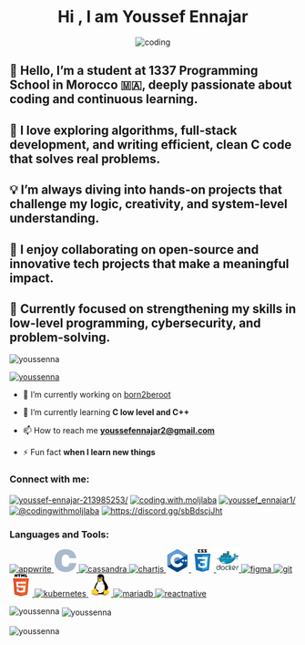 <!-- Banner -->


<h1 align="center">Hi , I am Youssef Ennajar</h1> 

<div align="center"><img alt="coding" width="600" src="https://badge.mediaplus.ma/binary/yousenna" /></div>

## 👋 Hello, I’m a student at 1337 Programming School in Morocco 🇲🇦, deeply passionate about coding and continuous learning.
## 🚀 I love exploring algorithms, full-stack development, and writing efficient, clean C code that solves real problems.
## 💡 I’m always diving into hands-on projects that challenge my logic, creativity, and system-level understanding.
## 🤝 I enjoy collaborating on open-source and innovative tech projects that make a meaningful impact.
## 🌱 Currently focused on strengthening my skills in low-level programming, cybersecurity, and problem-solving.

<p align="left"> <img src="https://komarev.com/ghpvc/?username=youssenna&label=Profile%20views&color=0e75b6&style=flat" alt="youssenna" /> </p>

<p align="left"> <a href="https://github.com/ryo-ma/github-profile-trophy"><img src="https://github-profile-trophy.vercel.app/?username=youssenna" alt="youssenna" /></a> </p>

- 🔭 I’m currently working on <a href="https://cdn.intra.42.fr/pdf/pdf/184738/en.subject.pdf">born2beroot</a>

- 🌱 I’m currently learning **C low level and C++**

- 📫 How to reach me **youssefennajar2@gmail.com**

- ⚡ Fun fact **when I learn new things**

<h3 align="left">Connect with me:</h3>
<p align="left">
<p align="left">
<a href="https://linkedin.com/in/youssef-ennajar-213985253/" target="blank"><img align="center" src="https://raw.githubusercontent.com/rahuldkjain/github-profile-readme-generator/master/src/images/icons/Social/linked-in-alt.svg" alt="youssef-ennajar-213985253/" height="30" width="40" /></a>
<a href="https://fb.com/coding.with.moljlaba" target="blank"><img align="center" src="https://raw.githubusercontent.com/rahuldkjain/github-profile-readme-generator/master/src/images/icons/Social/facebook.svg" alt="coding.with.moljlaba" height="30" width="40" /></a>
<a href="https://instagram.com/youssef_ennajar1/" target="blank"><img align="center" src="https://raw.githubusercontent.com/rahuldkjain/github-profile-readme-generator/master/src/images/icons/Social/instagram.svg" alt="youssef_ennajar1/" height="30" width="40" /></a>
<a href="https://youtube.com/@codingwithmoljlaba?si=C285JrhPtoZ122wl" target="blank"><img align="center" src="https://raw.githubusercontent.com/rahuldkjain/github-profile-readme-generator/master/src/images/icons/Social/youtube.svg" alt="@codingwithmoljlaba" height="30" width="40" /></a>
<a href="https://discord.gg/https://discord.gg/sbBdscjJht" target="blank"><img align="center" src="https://raw.githubusercontent.com/rahuldkjain/github-profile-readme-generator/master/src/images/icons/Social/discord.svg" alt="https://discord.gg/sbBdscjJht" height="30" width="40" /></a>
</p>


<h3 align="left">Languages and Tools:</h3>
<p align="left"> <a href="https://appwrite.io" target="_blank" rel="noreferrer"> <img src="https://www.vectorlogo.zone/logos/appwriteio/appwriteio-icon.svg" alt="appwrite" width="40" height="40"/> </a> <a href="https://www.cprogramming.com/" target="_blank" rel="noreferrer"> <img src="https://raw.githubusercontent.com/devicons/devicon/master/icons/c/c-original.svg" alt="c" width="40" height="40"/> </a> <a href="https://cassandra.apache.org/" target="_blank" rel="noreferrer"> <img src="https://www.vectorlogo.zone/logos/apache_cassandra/apache_cassandra-icon.svg" alt="cassandra" width="40" height="40"/> </a> <a href="https://www.chartjs.org" target="_blank" rel="noreferrer"> <img src="https://www.chartjs.org/media/logo-title.svg" alt="chartjs" width="40" height="40"/> </a> <a href="https://www.w3schools.com/cpp/" target="_blank" rel="noreferrer"> <img src="https://raw.githubusercontent.com/devicons/devicon/master/icons/cplusplus/cplusplus-original.svg" alt="cplusplus" width="40" height="40"/> </a> <a href="https://www.w3schools.com/css/" target="_blank" rel="noreferrer"> <img src="https://raw.githubusercontent.com/devicons/devicon/master/icons/css3/css3-original-wordmark.svg" alt="css3" width="40" height="40"/> </a> <a href="https://www.docker.com/" target="_blank" rel="noreferrer"> <img src="https://raw.githubusercontent.com/devicons/devicon/master/icons/docker/docker-original-wordmark.svg" alt="docker" width="40" height="40"/> </a> <a href="https://www.figma.com/" target="_blank" rel="noreferrer"> <img src="https://www.vectorlogo.zone/logos/figma/figma-icon.svg" alt="figma" width="40" height="40"/> </a> <a href="https://git-scm.com/" target="_blank" rel="noreferrer"> <img src="https://www.vectorlogo.zone/logos/git-scm/git-scm-icon.svg" alt="git" width="40" height="40"/> </a> <a href="https://www.w3.org/html/" target="_blank" rel="noreferrer"> <img src="https://raw.githubusercontent.com/devicons/devicon/master/icons/html5/html5-original-wordmark.svg" alt="html5" width="40" height="40"/> </a> <a href="https://kubernetes.io" target="_blank" rel="noreferrer"> <img src="https://www.vectorlogo.zone/logos/kubernetes/kubernetes-icon.svg" alt="kubernetes" width="40" height="40"/> </a> <a href="https://www.linux.org/" target="_blank" rel="noreferrer"> <img src="https://raw.githubusercontent.com/devicons/devicon/master/icons/linux/linux-original.svg" alt="linux" width="40" height="40"/> </a> <a href="https://mariadb.org/" target="_blank" rel="noreferrer"> <img src="https://www.vectorlogo.zone/logos/mariadb/mariadb-icon.svg" alt="mariadb" width="40" height="40"/> </a> <a href="https://reactnative.dev/" target="_blank" rel="noreferrer"> <img src="https://reactnative.dev/img/header_logo.svg" alt="reactnative" width="40" height="40"/> </a> </p>

<p><img align="left" src="https://github-readme-stats.vercel.app/api/top-langs?username=youssenna&show_icons=true&locale=en&layout=compact" alt="youssenna" /></p>

<p>&nbsp;<img align="center" src="https://github-readme-stats.vercel.app/api?username=youssenna&show_icons=true&locale=en" alt="youssenna" /></p>

<p><img align="center" src="https://github-readme-streak-stats.herokuapp.com/?user=youssenna&" alt="youssenna" /></p>

